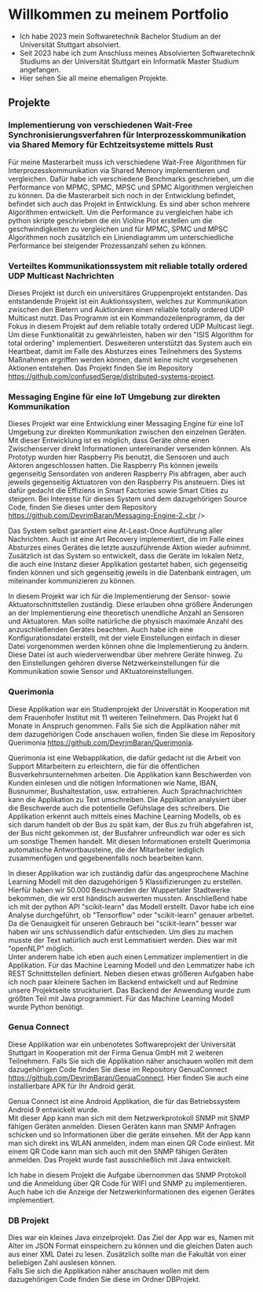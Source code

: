 # Willkommen zu meinem Portfolio
- Ich habe 2023 mein Softwaretechnik Bachelor Studium an der Universität Stuttgart absolviert. <br />
- Seit 2023 habe ich zum Anschluss meines Absolvierten Softwaretechnik Studiums an der Universität Stuttgart ein Informatik Master Studium angefangen.
- Hier sehen Sie all meine ehemaligen Projekte. <br />

## Projekte
### Implementierung von verschiedenen Wait-Free Synchronisierungsverfahren für Interprozesskommunikation via Shared Memory für Echtzeitsysteme mittels Rust
Für meine Masterarbeit muss ich verschiedene Wait-Free Algorithmen für Interprozesskommunikation via Shared Memory implementieren und vergleichen. Dafür habe ich verschiedene Benchmarks geschrieben, um die Performance von MPMC, SPMC, MPSC und SPMC Algorithmen vergleichen zu können. Da die Masterarbeit sich noch in der Entwicklung befindet, befindet sich auch das Projekt in Entwicklung. Es sind aber schon mehrere Algorithmen entwickelt. Um die Performance zu vergleichen habe ich python skripte geschrieben die ein Violine Plot erstellen um die geschwindigkeiten zu vergleichen und für MPMC, SPMC und MPSC Algorithmen noch zusätzlich ein Liniendiagramm um unterschiedliche Performance bei steigender Prozessanzahl sehen zu können.

### Verteiltes Kommunikationssystem mit reliable totally ordered UDP Multicast Nachrichten
Dieses Projekt ist durch ein universitäres Gruppenprojekt entstanden. Das entstandende Projekt ist ein Auktionssystem, welches zur Kommunikation zwischen den Bietern und Auktionären einen reliable totally ordered UDP Multicast nutzt. Das Programm ist ein Kommandozeilenprogramm, da der Fokus in diesem Projekt auf dem reliable totally ordered UDP Multicast liegt. Um diese Funktionalität zu gewährleisten, haben wir den "ISIS Algorithm for total ordering" implementiert. Desweiteren unterstützt das System auch ein Heartbeat, damit im Falle des Absturzes eines Teilnehmers des Systems Maßnahmen ergriffen werden können, damit keine nicht vorgesehenen Aktionen entstehen. Das Projekt finden Sie im Repository https://github.com/confusedSerge/distributed-systems-project. <br /> 

### Messaging Engine für eine IoT Umgebung zur direkten Kommunikation
Dieses Projekt war eine Entwicklung einer Messaging Engine für eine IoT Umgebung zur direkten Kommunikation zwischen den einzelnen Geräten. Mit dieser Entwicklung ist es möglich, dass Geräte ohne einen Zwischenserver direkt Informationen untereinander versenden können. Als Prototyp wurden hier Raspberry Pis benutzt, die Sensoren und auch Aktoren angeschlossen hatten. Die Raspberry Pis können jeweils gegenseitig Sensordaten von anderen Raspberry Pis abfragen, aber auch jeweils gegenseitig Aktuatoren von den Raspberry Pis ansteuern. Dies ist dafür gedacht die Effiziens in Smart Factories sowie Smart Cities zu steigern. Bei Interesse für dieses System und dem dazugehörigen Source Code, finden Sie dieses unter dem Repository https://github.com/DevrimBaran/Messaging-Engine-2.<br />

Das System selbst garantiert eine At-Least-Once Ausführung aller Nachrichten. Auch ist eine Art Recovery implementiert, die im Falle eines Absturzes eines Gerätes die letzte auszuführende Aktion wieder aufnimmt. Zusätzlich ist das System so entwickelt, dass die Geräte im lokalen Netz, die auch eine Instanz dieser Applikation gestartet haben, sich gegenseitig finden können und sich gegenseitig jeweils in die Datenbank eintragen, um miteinander kommunizieren zu können.<br />

In diesem Projekt war ich für die Implementierung der Sensor- sowie Aktuatorschnittstellen zuständig. Diese erlauben ohne größere Änderungen an der Implementierung eine theoretisch unendliche Anzahl an Sensoren und Aktuatoren. Man sollte natürliche die physisch maximale Anzahl des anzuschließenden Gerätes beachten. Auch habe ich eine Konfigurationsdatei erstellt, mit der viele Einstellungen einfach in dieser Datei vorgenommen werden können ohne die Implementierung zu ändern. Diese Datei ist auch wiederverwendbar über mehrere Geräte hinweg. Zu den Einstellungen gehören diverse Netzwerkeinstellungen für die Kommunikation sowie Sensor und AKtuatoreinstellungen.

### Querimonia
Diese Applikation war ein Studienprojekt der Universität in Kooperation mit dem Frauenhofer Institut mit 11 weiteren Teilnehmern. Das Projekt hat 6 Monate in Anspruch genommen. Falls Sie sich die Applikation näher mit dem dazugehörigen Code anschauen wollen, finden Sie diese im Repository Querimonia https://github.com/DevrimBaran/Querimonia. <br />

Querimonia ist eine Webapplikation, die dafür gedacht ist die Arbeit von Support Mitarbeitern zu erleichtern, die für die öffentlichen Busverkehrsunternehmen arbeiten. Die Applikation kann Beschwerden von Kunden einlesen und die nötigen Informationen wie Name, IBAN, Busnummer, Bushaltestation, usw. extrahieren. Auch Sprachnachrichten kann die Applikation zu Text umschreiben. Die Applikation analysiert über die Beschwerde auch die potentielle Gefühslage des schreibers. Die Applikation erkennt auch mittels eines Machine Learning Modells, ob es sich darum handelt ob der Bus zu spät kam, der Bus zu früh abgefahren ist, der Bus nicht gekommen ist, der Busfahrer unfreundlich war oder es sich um sonstige Themen handelt. Mit diesen Informationen erstellt Querimonia automatische Antwortbausteine, die der Mitarbeiter lediglich zusammenfügen und gegebenenfalls noch bearbeiten kann. <br />

In dieser Applikation war ich zuständig dafür das angesprochene Machine Learning Modell mit den dazugehörigen 5 Klassifizierungen zu erstellen. Hierfür haben wir 50.000 Beschwerden der Wuppertaler Stadtwerke bekommen, die wir erst händisch auswerten mussten. Anschließend habe ich mit der python API "scikit-learn" das Modell erstellt. Davor habe ich eine Analyse durchgeführt, ob "Tensorflow" oder "scikit-learn" genauer arbeitet. Da die Genauigkeit für unseren Gebrauch bei "scikit-learn" besser war haben wir uns schlussendlich dafür entschieden. Um dies zu machen musste der Text natürlich auch erst Lemmatisiert werden. Dies war mit "openNLP" möglich. <br />
Unter anderem habe ich eben auch einen Lemmatizer implementiert in die Applikation. Für das Machine Learning Modell und den Lemmatizer habe ich REST Schnittstellen definiert. Neben diesen etwas größeren Aufgaben habe ich noch paar kleinere Sachen im Backend entwickelt und auf Redmine unsere Projektseite struckturiert. Das Backend der Anwendung wurde zum größten Teil mit Java programmiert. Für das Machine Learning Modell wurde Python benötigt.

### Genua Connect
Diese Applikation war ein unbenotetes Softwareprojekt der Universität Stuttgart in Kooperation mit der Firma Genua GmbH mit 2 weiteren Teilnehmern. Falls Sie sich die Applikation näher anschauen wollen mit dem dazugehörigen Code finden Sie diese im Repository GenuaConnect https://github.com/DevrimBaran/GenuaConnect. Hier finden Sie auch eine installierbare APK für Ihr Android gerät. <br />

Genua Connect ist eine Android Applikation, die für das Betriebssystem Android 9 entwickelt wurde. <br />
Mit dieser App kann man sich mit dem Netzwerkprotokoll SNMP mit SNMP fähigen Geräten anmelden. Diesen Geräten kann man SNMP Anfragen schicken und so Informationen über die geräte einsehen. Mit der App kann man sich direkt ins WLAN anmelden, indem man einen QR Code einliest. Mit einem QR Code kann man sich auch mit den SNMP fähigen Geräten anmelden. Das Projekt wurde fast ausschließlich mit Java entwickelt. <br />

Ich habe in diesem Projekt die Aufgabe übernommen das SNMP Protokoll und die Anmeldung über QR Code für WIFI und SNMP zu implementieren. Auch habe ich die Anzeige der Netzwerkinformationen des eigenen Gerätes implementiert.

### DB Projekt
Dies war ein kleines Java einzelprojekt. Das Ziel der App war es, Namen mit Alter im JSON Format einspeichern zu können und die gleichen Daten auch aus einer XML Datei zu lesen. Zusätzlich sollte man die Fakultät von einer beliebigen Zahl auslesen können. <br />
Falls Sie sich die Applikation näher anschauen wollen mit dem dazugehörigen Code finden Sie diese im Ordner DBProjekt.
